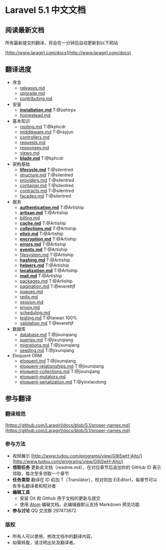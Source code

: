 # Laravel 5.1 中文文档

## 阅读最新文档

所有最新提交的翻译，将会在一分钟后自动更新到以下网站

[http://www.laragirl.com/docs](http://www.laragirl.com/docs)

## 翻译进度

- 序言
    - [releases.md](https://github.com/Laragirl/docs/blob/5.1/releases.md)
    - [upgrade.md](https://github.com/Laragirl/docs/blob/5.1/upgrade.md)
    - [contributing.md](https://github.com/Laragirl/docs/blob/5.1/contributions.md)
- 安装
    - [**installation.md**](https://github.com/Laragirl/docs/blob/5.1/installation.md) T:@zehirpx
    - [homestead.md](https://github.com/Laragirl/docs/blob/5.1/homestead.md)
- 基本知识
    - [routing.md](https://github.com/Laragirl/docs/blob/5.1/routing.md) T:@kphcdr
    - [middleware.md](https://github.com/Laragirl/docs/blob/5.1/middleware.md) T:@rayjun
    - [controllers.md](https://github.com/Laragirl/docs/blob/5.1/controllers.md)
    - [requests.md](https://github.com/Laragirl/docs/blob/5.1/requests.md)
    - [responses.md](https://github.com/Laragirl/docs/blob/5.1/responses.md)
    - [views.md](https://github.com/Laragirl/docs/blob/5.1/views.md)
    - [**blade.md**](https://github.com/Laragirl/docs/blob/5.1/blade.md) T:@kphcdr
- 架构基础
    - [**lifecycle.md**](https://github.com/Laragirl/docs/blob/5.1/lifecycle.md) T:@silentred
    - [structure.md](https://github.com/Laragirl/docs/blob/5.1/structure.md) T:@silentred
    - [providers.md](https://github.com/Laragirl/docs/blob/5.1/providers.md) T:@silentred
    - [container.md](https://github.com/Laragirl/docs/blob/5.1/container.md) T:@silentred
    - [contracts.md](https://github.com/Laragirl/docs/blob/5.1/contracts.md) T:@silentred
    - [facades.md](https://github.com/Laragirl/docs/blob/5.1/facades.md) T:@silentred
- 服务
    - [**authentication.md**](https://github.com/Laragirl/docs/blob/5.1/authentication.md) T:@Artiship
    - [**artisan.md**](https://github.com/Laragirl/docs/blob/5.1/artisan.md)  T:@Artiship
    - [billing.md](https://github.com/Laragirl/docs/blob/5.1/billing.md)
    - [**cache.md**](https://github.com/Laragirl/docs/blob/5.1/cache.md)  T:@Artiship
    - [**collections.md**](https://github.com/Laragirl/docs/blob/5.1/collections.md) T:@Artiship
    - [**elixir.md**](https://github.com/Laragirl/docs/blob/5.1/elixir.md) T:@Artiship
    - [**encryption.md**](https://github.com/Laragirl/docs/blob/5.1/encryption.md) T:@Artiship
    - [**errors.md**](https://github.com/Laragirl/docs/blob/5.1/errors.md) T:@Artiship
    - [**events.md**](https://github.com/Laragirl/docs/blob/5.1/events.md) T:@Artiship
    - [filesystem.md](https://github.com/Laragirl/docs/blob/5.1/filesystem.md) T:@Artiship
    - [**hashing.md**](https://github.com/Laragirl/docs/blob/5.1/hashing.md) T:@Artiship
    - [**helpers.md**](https://github.com/Laragirl/docs/blob/5.1/helpers.md) T:@Artiship
    - [**localization.md**](https://github.com/Laragirl/docs/blob/5.1/localization.md) T:@Artiship
    - [**mail.md**](https://github.com/Laragirl/docs/blob/5.1/mail.md) T:@Artiship
    - [packages.md](https://github.com/Laragirl/docs/blob/5.1/packages.md) T:@Artiship
    - [pagination.md](https://github.com/Laragirl/docs/blob/5.1/pagination.md) T:@everettjf
    - [queues.md](https://github.com/Laragirl/docs/blob/5.1/queues.md)
    - [redis.md](https://github.com/Laragirl/docs/blob/5.1/redis.md)
    - [session.md](https://github.com/Laragirl/docs/blob/5.1/session.md)
    - [envoy.md](https://github.com/Laragirl/docs/blob/5.1/envoy.md)
    - [scheduling.md](https://github.com/Laragirl/docs/blob/5.1/scheduling.md)
    - [testing.md](https://github.com/Laragirl/docs/blob/5.1/testing.md) T:@taiwan 100%
    - [validation.md](https://github.com/Laragirl/docs/blob/5.1/validation.md) T:@everettjf
- 数据库
    - [database.md](https://github.com/Laragirl/docs/blob/5.1/database.md)  T:@jixunqiang
    - [queries.md](https://github.com/Laragirl/docs/blob/5.1/queries.md) T:@jixunqiang
    - [migrations.md](https://github.com/Laragirl/docs/blob/5.1/migrations.md) T:@jixunqiang
    - [seeding.md](https://github.com/Laragirl/docs/blob/5.1/seeding.md) T:@jixunqiang
- Eloquent ORM
    - [eloquent.md](https://github.com/Laragirl/docs/blob/5.1/eloquent.md)  T:@jixunqiang
    - [eloquent-relationships.md](https://github.com/Laragirl/docs/blob/5.1/eloquent-relationships.md)  T:@jixunqiang
    - [eloquent-collections.md](https://github.com/Laragirl/docs/blob/5.1/eloquent-collections.md)  T:@jixunqiang
    - [eloquent-mutators.md](https://github.com/Laragirl/docs/blob/5.1/eloquent-mutators.md)  
    - [eloquent-serialization.md](https://github.com/Laragirl/docs/blob/5.1/eloquent-serialization.md)  T:@yinxiaodong

## 参与翻译

### 翻译规范

[https://github.com/Laragirl/docs/blob/5.1/proper-names.md](https://github.com/Laragirl/docs/blob/5.1/proper-names.md)

### 参与方法

- 视频展示 [http://www.tudou.com/programs/view/G9iSwH-Ajto/](http://www.tudou.com/programs/view/G9iSwH-Ajto/)
- **领取任务** 更新此文档（readme.md），在对应章节后追加你的 GitHub ID 表示领取，每次至多领取一个章节
- **任务类型** 翻译在 ID 前加 T（Translator），校对则加 E(Editor)，每章节可以有多名翻译者和校对者
- **编辑工具**
  - 安装 Git 和 Github 用于文档的更新与提交
  - 使用 [Atom](https://atom.io) 编辑文档，此编辑器默认支持 Markdown 预览功能
- **参与讨论** QQ 交流群 297473872


### 版权

- 所有人可以使用，修改文档中的翻译内容。
- 如需转载，请注明出处及翻译者。

